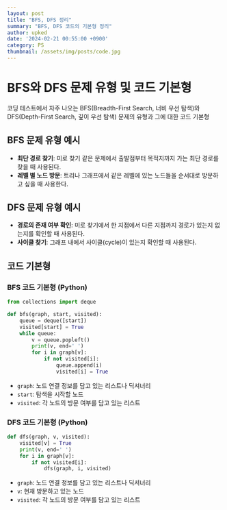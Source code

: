 ```yaml
---
layout: post
title: "BFS, DFS 정리"
summary: "BFS, DFS 코드의 기본형 정리"
author: upked
date: '2024-02-21 00:55:00 +0900'
category: PS
thumbnail: /assets/img/posts/code.jpg
---
```


# BFS와 DFS 문제 유형 및 코드 기본형

코딩 테스트에서 자주 나오는 BFS(Breadth-First Search, 너비 우선 탐색)와 DFS(Depth-First Search, 깊이 우선 탐색) 문제의 유형과 그에 대한 코드 기본형

## BFS 문제 유형 예시

- **최단 경로 찾기**: 미로 찾기 같은 문제에서 출발점부터 목적지까지 가는 최단 경로를 찾을 때 사용된다.
- **레벨 별 노드 방문**: 트리나 그래프에서 같은 레벨에 있는 노드들을 순서대로 방문하고 싶을 때 사용한다.

## DFS 문제 유형 예시

- **경로의 존재 여부 확인**: 미로 찾기에서 한 지점에서 다른 지점까지 경로가 있는지 없는지를 확인할 때 사용된다.
- **사이클 찾기**: 그래프 내에서 사이클(cycle)이 있는지 확인할 때 사용된다.

## 코드 기본형

### BFS 코드 기본형 (Python)

```python
from collections import deque

def bfs(graph, start, visited):
    queue = deque([start])
    visited[start] = True
    while queue:
        v = queue.popleft()
        print(v, end=' ')
        for i in graph[v]:
            if not visited[i]:
                queue.append(i)
                visited[i] = True
```

- `graph`: 노드 연결 정보를 담고 있는 리스트나 딕셔너리
- `start`: 탐색을 시작할 노드
- `visited`: 각 노드의 방문 여부를 담고 있는 리스트

### DFS 코드 기본형 (Python)

```python
def dfs(graph, v, visited):
    visited[v] = True
    print(v, end=' ')
    for i in graph[v]:
        if not visited[i]:
            dfs(graph, i, visited)
```


- `graph`: 노드 연결 정보를 담고 있는 리스트나 딕셔너리
- `v`: 현재 방문하고 있는 노드
- `visited`: 각 노드의 방문 여부를 담고 있는 리스트
